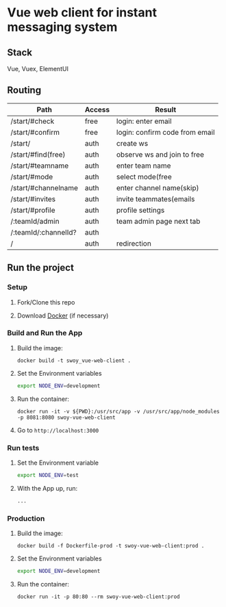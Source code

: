 # Vue web client for instant messaging system

## Stack

Vue, Vuex, ElementUI

## Routing

| Path                 | Access | Result                             |
|----------------------|--------|------------------------------------|
| /start/#check        | free   | login: enter email                 |
| /start/#confirm      | free   | login: confirm code from email     |
| /start/              | auth   | create ws|observe ws               |
| /start/#find(free)   | auth   | observe ws and join to free        |
| /start/#teamname     | auth   | enter team name                    |
| /start/#mode         | auth   | select mode(free|private)          |
| /start/#channelname  | auth   | enter channel name(skip)           |
| /start/#invites      | auth   | invite teammates(emails|link,skip) |
| /start/#profile      | auth   | profile settings                   |
| /:teamId/admin       | auth   | team admin page next tab           |
| /:teamId/:channelId? | auth   |                                    |
| /                    | auth   | redirection                        |

## Run the project

### Setup

1. Fork/Clone this repo

1. Download [Docker](https://docs.docker.com/docker-for-mac/install/) (if necessary)

### Build and Run the App

1. Build the image:
  
    ```$
    docker build -t swoy_vue-web-client .
    ```

1. Set the Environment variables

    ```sh
    export NODE_ENV=development
    ```

1. Run the container:

    ```$
    docker run -it -v ${PWD}:/usr/src/app -v /usr/src/app/node_modules -p 8081:8080 swoy-vue-web-client
    ```

1. Go to `http://localhost:3000`

### Run tests

1. Set the Environment variable

    ```sh
    export NODE_ENV=test
    ```

1. With the App up, run:

    ```sh
    ...
    ```

### Production

1. Build the image:
  
    ```$
    docker build -f Dockerfile-prod -t swoy-vue-web-client:prod .
    ```

1. Set the Environment variables

    ```sh
    export NODE_ENV=development
    ```

1. Run the container:

    ```$
    docker run -it -p 80:80 --rm swoy-vue-web-client:prod
    ```
